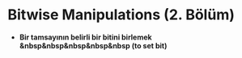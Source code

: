 # Bitwise Manipulations (2. Bölüm)

* **Bir tamsayının belirli bir bitini birlemek &nbsp&nbsp&nbsp&nbsp&nbsp (to set bit)**



